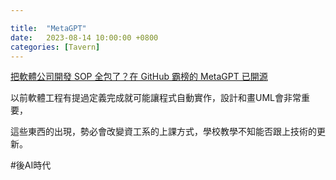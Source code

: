 ```yaml
---

title:  "MetaGPT"
date:   2023-08-14 10:00:00 +0800
categories: [Tavern]
---
```


[把軟體公司開發 SOP 全包了？在 GitHub 霸榜的 MetaGPT 已開源](https://www.inside.com.tw/article/32356-MetaGPT)

以前軟體工程有提過定義完成就可能讓程式自動實作，設計和畫UML會非常重要，

這些東西的出現，勢必會改變資工系的上課方式，學校教學不知能否跟上技術的更新。

#後AI時代